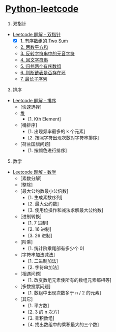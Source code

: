 # [Python-leetcode](https://github.com/CyC2018/CS-Notes/blob/master/notes/Leetcode%20%E9%A2%98%E8%A7%A3%20-%20%E7%9B%AE%E5%BD%95.md)
1. 双指针
<!-- GFM-TOC -->
* [Leetcode 题解 - 双指针](#leetcode-题解---双指针)
    * [x] [1. 有序数组的 Two Sum](https://github.com/CyC2018/CS-Notes/blob/master/notes/Leetcode%20%E9%A2%98%E8%A7%A3%20-%20%E5%8F%8C%E6%8C%87%E9%92%88.md#1-%E6%9C%89%E5%BA%8F%E6%95%B0%E7%BB%84%E7%9A%84-two-sum)
    * [2. 两数平方和](https://github.com/CyC2018/CS-Notes/blob/master/notes/Leetcode%20%E9%A2%98%E8%A7%A3%20-%20%E5%8F%8C%E6%8C%87%E9%92%88.md#2-%E4%B8%A4%E6%95%B0%E5%B9%B3%E6%96%B9%E5%92%8C)
    * [3. 反转字符串中的元音字符](https://github.com/CyC2018/CS-Notes/blob/master/notes/Leetcode%20%E9%A2%98%E8%A7%A3%20-%20%E5%8F%8C%E6%8C%87%E9%92%88.md#3-%E5%8F%8D%E8%BD%AC%E5%AD%97%E7%AC%A6%E4%B8%B2%E4%B8%AD%E7%9A%84%E5%85%83%E9%9F%B3%E5%AD%97%E7%AC%A6)
    * [4. 回文字符串](https://github.com/CyC2018/CS-Notes/blob/master/notes/Leetcode%20%E9%A2%98%E8%A7%A3%20-%20%E5%8F%8C%E6%8C%87%E9%92%88.md#4-%E5%9B%9E%E6%96%87%E5%AD%97%E7%AC%A6%E4%B8%B2)
    * [5. 归并两个有序数组](https://github.com/CyC2018/CS-Notes/blob/master/notes/Leetcode%20%E9%A2%98%E8%A7%A3%20-%20%E5%8F%8C%E6%8C%87%E9%92%88.md#5-%E5%BD%92%E5%B9%B6%E4%B8%A4%E4%B8%AA%E6%9C%89%E5%BA%8F%E6%95%B0%E7%BB%84)
    * [6. 判断链表是否存在环](https://github.com/CyC2018/CS-Notes/blob/master/notes/Leetcode%20%E9%A2%98%E8%A7%A3%20-%20%E5%8F%8C%E6%8C%87%E9%92%88.md#6-%E5%88%A4%E6%96%AD%E9%93%BE%E8%A1%A8%E6%98%AF%E5%90%A6%E5%AD%98%E5%9C%A8%E7%8E%AF)
    * [7. 最长子序列](https://github.com/CyC2018/CS-Notes/blob/master/notes/Leetcode%20%E9%A2%98%E8%A7%A3%20-%20%E5%8F%8C%E6%8C%87%E9%92%88.md#6-%E5%88%A4%E6%96%AD%E9%93%BE%E8%A1%A8%E6%98%AF%E5%90%A6%E5%AD%98%E5%9C%A8%E7%8E%AF)
<!-- GFM-TOC -->
3. 排序
<!-- GFM-TOC -->
* [Leetcode 题解 - 排序](https://github.com/CyC2018/CS-Notes/blob/master/notes/Leetcode%20%E9%A2%98%E8%A7%A3%20-%20%E6%8E%92%E5%BA%8F.md)
    * [快速选择]
    * [堆](#堆)
        * [1. Kth Element]
    * [桶排序]
        * [1. 出现频率最多的 k 个元素]
        * [2. 按照字符出现次数对字符串排序]
    * [荷兰国旗问题]
        * [1. 按颜色进行排序]
<!-- GFM-TOC -->
5. 数学
<!-- GFM-TOC -->
* [Leetcode 题解 - 数学](https://github.com/CyC2018/CS-Notes/blob/master/notes/Leetcode%20%E9%A2%98%E8%A7%A3%20-%20%E6%95%B0%E5%AD%A6.md)
    * [素数分解]
    * [整除]
    * [最大公约数最小公倍数]
        * [1. 生成素数序列]
        * [2. 最大公约数]
        * [3. 使用位操作和减法求解最大公约数]
    * [进制转换]
        * [1. 7 进制]
        * [2. 16 进制]
        * [3. 26 进制]
    * [阶乘]
        * [1. 统计阶乘尾部有多少个 0]
    * [字符串加法减法]
        * [1. 二进制加法]
        * [2. 字符串加法]
    * [相遇问题]
        * [1. 改变数组元素使所有的数组元素都相等]
    * [多数投票问题]
        * [1. 数组中出现次数多于 n / 2 的元素]
    * [其它]
        * [1. 平方数]
        * [2. 3 的 n 次方]
        * [3. 乘积数组]
        * [4. 找出数组中的乘积最大的三个数]
<!-- GFM-TOC -->
